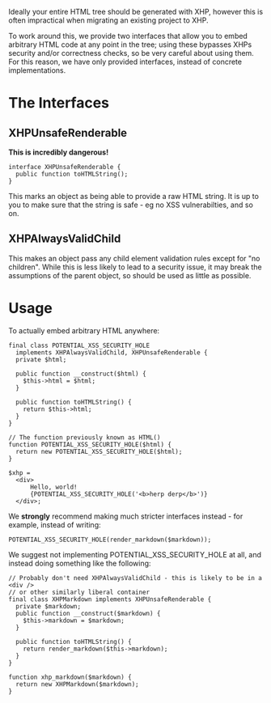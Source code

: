 Ideally your entire HTML tree should be generated with XHP, however this is
often impractical when migrating an existing project to XHP.

To work around this, we provide two interfaces that allow you to embed
arbitrary HTML code at any point in the tree; using these bypasses XHPs
security and/or correctness checks, so be very careful about using them. For this
reason, we have only provided interfaces, instead of concrete implementations.

The Interfaces
==============

XHPUnsafeRenderable
-------------------

**This is incredibly dangerous!**

```HACK
interface XHPUnsafeRenderable {
  public function toHTMLString();
}
```

This marks an object as being able to provide a raw HTML string. It is up to
you to make sure that the string is safe - eg no XSS vulnerabilties, and so on.

XHPAlwaysValidChild
-------------------

This makes an object pass any child element validation rules except for
"no children". While this is less likely to lead to a security issue, it may
break the assumptions of the parent object, so should be used as little as
possible.

Usage
=====

To actually embed arbitrary HTML anywhere:

```HACK
final class POTENTIAL_XSS_SECURITY_HOLE
  implements XHPAlwaysValidChild, XHPUnsafeRenderable {
  private $html;

  public function __construct($html) {
    $this->html = $html;
  }

  public function toHTMLString() {
    return $this->html;
  }
}

// The function previously known as HTML()
function POTENTIAL_XSS_SECURITY_HOLE($html) {
  return new POTENTIAL_XSS_SECURITY_HOLE($html);
}

$xhp =
  <div>
      Hello, world!
      {POTENTIAL_XSS_SECURITY_HOLE('<b>herp derp</b>')}
  </div>;
```

We **strongly** recommend making much stricter interfaces instead - for example,
instead of writing:

```
POTENTIAL_XSS_SECURITY_HOLE(render_markdown($markdown));
```

We suggest not implementing POTENTIAL_XSS_SECURITY_HOLE at all, and instead
doing something like the following:

```HACK
// Probably don't need XHPAlwaysValidChild - this is likely to be in a <div />
// or other similarly liberal container
final class XHPMarkdown implements XHPUnsafeRenderable {
  private $markdown;
  public function __construct($markdown) {
    $this->markdown = $markdown;
  }

  public function toHTMLString() {
    return render_markdown($this->markdown);
  }
}

function xhp_markdown($markdown) {
  return new XHPMarkdown($markdown);
}
```
